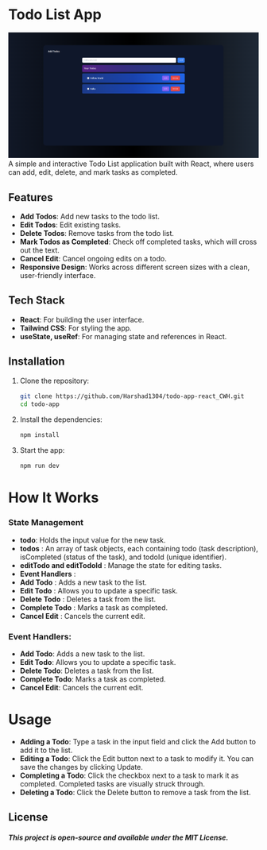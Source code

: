 # Todo List App
![Todo App Screenshot](src/assets/screenshots/Screenshot%20from%202025-01-20%2006-27-07.png)
A simple and interactive Todo List application built with React, where users can add, edit, delete, and mark tasks as completed.

## Features

- **Add Todos**: Add new tasks to the todo list.
- **Edit Todos**: Edit existing tasks.
- **Delete Todos**: Remove tasks from the todo list.
- **Mark Todos as Completed**: Check off completed tasks, which will cross out the text.
- **Cancel Edit**: Cancel ongoing edits on a todo.
- **Responsive Design**: Works across different screen sizes with a clean, user-friendly interface.

## Tech Stack

- **React**: For building the user interface.
- **Tailwind CSS**: For styling the app.
- **useState, useRef**: For managing state and references in React.

## Installation

1. Clone the repository:
   ```bash
   git clone https://github.com/Harshad1304/todo-app-react_CWH.git
   cd todo-app
    ```
2. Install the dependencies:
    ```bash
    npm install
    ```
3. Start the app:
    ```bash
    npm run dev
    ```

# How It Works

### State Management
- **todo**: Holds the input value for the new task.
- **todos** : An array of task objects, each containing todo (task description), isCompleted (status of the task), and todoId (unique identifier).
- **editTodo and editTodoId** : Manage the state for editing tasks.
- **Event Handlers** : 
- **Add Todo** : Adds a new task to the list.
- **Edit Todo** : Allows you to update a specific task.
- **Delete Todo** : Deletes a task from the list.
- **Complete Todo** : Marks a task as completed.
- **Cancel Edit** : Cancels the current edit.

### Event Handlers:
- **Add Todo**: Adds a new task to the list.
- **Edit Todo**: Allows you to update a specific task.
- **Delete Todo**: Deletes a task from the list.
- **Complete Todo**: Marks a task as completed.
- **Cancel Edit**: Cancels the current edit.

# Usage
- **Adding a Todo**: Type a task in the input field and click the Add button to add it to the list.
- **Editing a Todo**: Click the Edit button next to a task to modify it. You can save the changes by clicking Update.
- **Completing a Todo**: Click the checkbox next to a task to mark it as completed. Completed tasks are visually struck through.
- **Deleting a Todo**: Click the Delete button to remove a task from the list.

## License

##### This project is open-source and available under the MIT License.